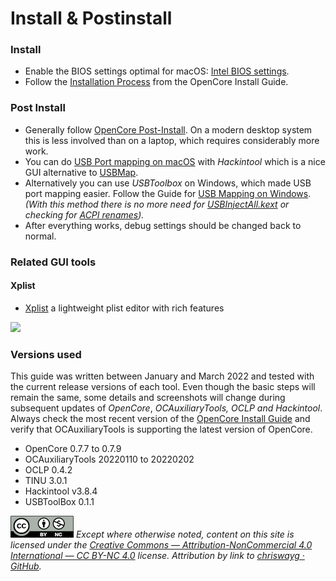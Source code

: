 # Install & Postinstall

### Install

* Enable the BIOS settings optimal for macOS: [Intel BIOS settings](https://dortania.github.io/OpenCore-Install-Guide/config.plist/comet-lake.html#intel-bios-settings).
* Follow the [Installation Process](https://dortania.github.io/OpenCore-Install-Guide/installation/installation-process.html#installation-process) from the OpenCore Install Guide.

### Post Install

* Generally follow [OpenCore Post-Install](https://dortania.github.io/OpenCore-Post-Install/). On a modern desktop system this is less involved than on a laptop, which requires considerably more work.
* You can do [USB Port mapping on macOS](install-postinstall/usb-port-mapping.md) with _Hackintool_ which is a nice GUI alternative to [USBMap](https://dortania.github.io/OpenCore-Post-Install/usb/intel-mapping/intel.html).
* Alternatively you can use _USBToolbox_ on Windows, which made USB port mapping easier. Follow the Guide for [USB Mapping on Windows](install-postinstall/usb-port-mapping.md). _(With this method there is no more need for_ [_USBInjectAll.kext_](https://dortania.github.io/OpenCore-Post-Install/usb/system-preparation.html#system-preparation) _or checking for_ [_ACPI renames_](https://dortania.github.io/OpenCore-Post-Install/usb/system-preparation.html#checking-what-renames-you-need)_)._
* After everything works, debug settings should be changed back to normal.

### Related GUI tools

#### Xplist

* [Xplist](https://github.com/ic005k/Xplist) a lightweight plist editor with rich features

![](../images/plist\_ed\_plus.png)

### Versions used

This guide was written between January and March 2022 and tested with the current release versions of each tool. Even though the basic steps will remain the same, some details and screenshots will change during subsequent updates of _OpenCore_, _OCAuxiliaryTools, OCLP and Hackintool_. Always check the most recent version of the [OpenCore Install Guide](https://dortania.github.io/OpenCore-Install-Guide/) and verify that OCAuxiliaryTools is supporting the latest version of OpenCore.

* OpenCore 0.7.7 to 0.7.9
* OCAuxiliaryTools 20220110 to 20220202
* OCLP 0.4.2
* TINU 3.0.1
* Hackintool v3.8.4
* USBToolBox 0.1.1

![](../.gitbook/assets/by-nc-license.png) _Except where otherwise noted, content on this site is licensed under the_ [_Creative Commons — Attribution-NonCommercial 4.0 International — CC BY-NC 4.0_](https://creativecommons.org/licenses/by-nc/4.0/) _license. Attribution by link to_ [_chriswayg · GitHub_](https://github.com/chriswayg)_._
